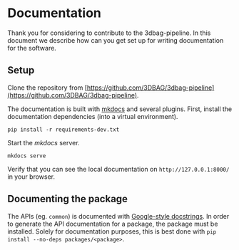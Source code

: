 # Documentation

Thank you for considering to contribute to the 3dbag-pipeline.
In this document we describe how can you get set up for writing documentation for the software.

## Setup

Clone the repository from [https://github.com/3DBAG/3dbag-pipeline](https://github.com/3DBAG/3dbag-pipeline).

The documentation is built with [mkdocs](https://www.mkdocs.org/) and several plugins.
First, install the documentation dependencies (into a virtual environment).

```shell
pip install -r requirements-dev.txt
```

Start the *mkdocs* server.

```shell
mkdocs serve
```

Verify that you can see the local documentation on `http://127.0.0.1:8000/` in your browser.

## Documenting the package

The APIs (eg. `common`) is documented with [Google-style docstrings](https://google.github.io/styleguide/pyguide.html#38-comments-and-docstrings).
In order to generate the API documentation for a package, the package must be installed.
Solely for documentation purposes, this is best done with `pip install --no-deps packages/<package>`.
